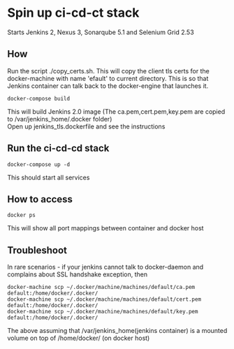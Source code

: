 # Spin up ci-cd-ct stack

Starts Jenkins 2, Nexus 3, Sonarqube 5.1 and Selenium Grid 2.53  

## How  

Run the script ./copy_certs.sh. This will copy the client tls certs for the docker-machine with name 'efault' to current directory. This is so that Jenkins container can talk back to the docker-engine that launches it.

```
docker-compose build
```  

This will build Jenkins 2.0 image (The ca.pem,cert.pem,key.pem are copied to /var/jenkins_home/.docker folder)  
Open up jenkins_tls.dockerfile and see the instructions  

## Run the ci-cd-cd stack  

```
docker-compose up -d
```  

This should start all services  

## How to access  

```
docker ps
```  

This will show all port mappings between container and docker host  

## Troubleshoot

In rare scenarios - if your jenkins cannot talk to docker-daemon and complains about SSL handshake exception, then  

```
docker-machine scp ~/.docker/machine/machines/default/ca.pem default:/home/docker/.docker/
docker-machine scp ~/.docker/machine/machines/default/cert.pem default:/home/docker/.docker/
docker-machine scp ~/.docker/machine/machines/default/key.pem default:/home/docker/.docker/

```  

The above assuming that /var/jenkins_home(jenkins container)  is a mounted volume on top of /home/docker/ (on docker host)


